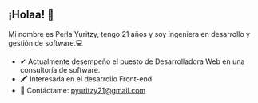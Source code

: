 ## ¡Holaa! 🤞

Mi nombre es Perla Yuritzy, tengo 21 años y soy ingeniera en desarrollo y gestión de software.💻

-  ✔ Actualmente desempeño el puesto de Desarrolladora Web en una consultoría de software.
- 🖍 Interesada en el desarrollo Front-end.
-  💬 Contáctame: pyuritzy21@gmail.com

<!--
**Perla1802/Perla1802** is a ✨ _special_ ✨ repository because its `README.md` (this file) appears on your GitHub profile.

Here are some ideas to get you started:

- 🔭 I’m currently working on ...
- 🌱 I’m currently learning ...
- 👯 I’m looking to collaborate on ...
- 🤔 I’m looking for help with ...
- 💬 Ask me about ...
- 📫 How to reach me: ...
- 😄 Pronouns: ...
- ⚡ Fun fact: ...
-->
